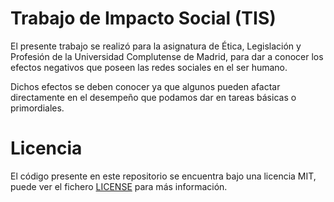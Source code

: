 # Trabajo de Impacto Social (TIS)

El presente trabajo se realizó para la asignatura de Ética, Legislación y Profesión de la Universidad Complutense de Madrid, para dar a conocer los efectos negativos que poseen las redes sociales en el ser humano.

Dichos efectos se deben conocer ya que algunos pueden afactar directamente en el desempeño que podamos dar en tareas básicas o primordiales.

# Licencia

El código presente en este repositorio se encuentra bajo una licencia MIT, puede ver el fichero [LICENSE](LICENSE) para más información.